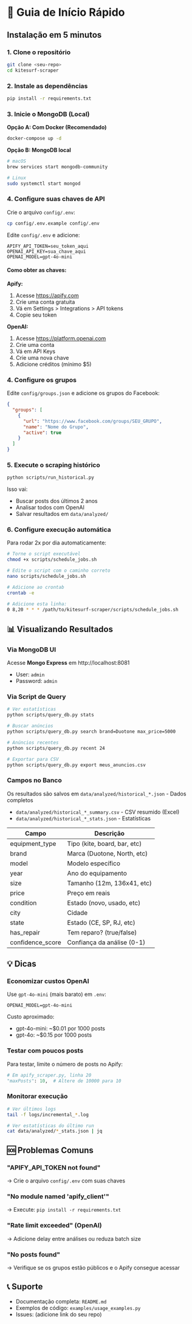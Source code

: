 # 🚀 Guia de Início Rápido

## Instalação em 5 minutos

### 1. Clone o repositório
```bash
git clone <seu-repo>
cd kitesurf-scraper
```

### 2. Instale as dependências
```bash
pip install -r requirements.txt
```

### 3. Inicie o MongoDB (Local)

**Opção A: Com Docker (Recomendado)**
```bash
docker-compose up -d
```

**Opção B: MongoDB local**
```bash
# macOS
brew services start mongodb-community

# Linux
sudo systemctl start mongod
```

### 4. Configure suas chaves de API

Crie o arquivo `config/.env`:
```bash
cp config/.env.example config/.env
```

Edite `config/.env` e adicione:
```env
APIFY_API_TOKEN=seu_token_aqui
OPENAI_API_KEY=sua_chave_aqui
OPENAI_MODEL=gpt-4o-mini
```

#### Como obter as chaves:

**Apify:**
1. Acesse https://apify.com
2. Crie uma conta gratuita
3. Vá em Settings > Integrations > API tokens
4. Copie seu token

**OpenAI:**
1. Acesse https://platform.openai.com
2. Crie uma conta
3. Vá em API Keys
4. Crie uma nova chave
5. Adicione créditos (mínimo $5)

### 4. Configure os grupos

Edite `config/groups.json` e adicione os grupos do Facebook:
```json
{
  "groups": [
    {
      "url": "https://www.facebook.com/groups/SEU_GRUPO",
      "name": "Nome do Grupo",
      "active": true
    }
  ]
}
```

### 5. Execute o scraping histórico

```bash
python scripts/run_historical.py
```

Isso vai:
- Buscar posts dos últimos 2 anos
- Analisar todos com OpenAI
- Salvar resultados em `data/analyzed/`

### 6. Configure execução automática

Para rodar 2x por dia automaticamente:

```bash
# Torne o script executável
chmod +x scripts/schedule_jobs.sh

# Edite o script com o caminho correto
nano scripts/schedule_jobs.sh

# Adicione ao crontab
crontab -e

# Adicione esta linha:
0 8,20 * * * /path/to/kitesurf-scraper/scripts/schedule_jobs.sh
```

## 📊 Visualizando Resultados

### Via MongoDB UI

Acesse **Mongo Express** em http://localhost:8081
- User: `admin`
- Password: `admin`

### Via Script de Query

```bash
# Ver estatísticas
python scripts/query_db.py stats

# Buscar anúncios
python scripts/query_db.py search brand=Duotone max_price=5000

# Anúncios recentes
python scripts/query_db.py recent 24

# Exportar para CSV
python scripts/query_db.py export meus_anuncios.csv
```

### Campos no Banco

Os resultados são salvos em `data/analyzed/historical_*.json` - Dados completos
- `data/analyzed/historical_*_summary.csv` - CSV resumido (Excel)
- `data/analyzed/historical_*_stats.json` - Estatísticas

| Campo | Descrição |
|-------|-----------|
| equipment_type | Tipo (kite, board, bar, etc) |
| brand | Marca (Duotone, North, etc) |
| model | Modelo específico |
| year | Ano do equipamento |
| size | Tamanho (12m, 136x41, etc) |
| price | Preço em reais |
| condition | Estado (novo, usado, etc) |
| city | Cidade |
| state | Estado (CE, SP, RJ, etc) |
| has_repair | Tem reparo? (true/false) |
| confidence_score | Confiança da análise (0-1) |

## 💡 Dicas

### Economizar custos OpenAI

Use `gpt-4o-mini` (mais barato) em `.env`:
```env
OPENAI_MODEL=gpt-4o-mini
```

Custo aproximado:
- gpt-4o-mini: ~$0.01 por 1000 posts
- gpt-4o: ~$0.15 por 1000 posts

### Testar com poucos posts

Para testar, limite o número de posts no Apify:
```python
# Em apify_scraper.py, linha 20
"maxPosts": 10,  # Altere de 10000 para 10
```

### Monitorar execução

```bash
# Ver últimos logs
tail -f logs/incremental_*.log

# Ver estatísticas do último run
cat data/analyzed/*_stats.json | jq
```

## 🆘 Problemas Comuns

### "APIFY_API_TOKEN not found"
→ Crie o arquivo `config/.env` com suas chaves

### "No module named 'apify_client'"
→ Execute: `pip install -r requirements.txt`

### "Rate limit exceeded" (OpenAI)
→ Adicione delay entre análises ou reduza batch size

### "No posts found"
→ Verifique se os grupos estão públicos e o Apify consegue acessar

## 📞 Suporte

- Documentação completa: `README.md`
- Exemplos de código: `examples/usage_examples.py`
- Issues: (adicione link do seu repo)
